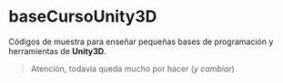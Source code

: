 # baseCursoUnity3D

Códigos de muestra para enseñar pequeñas bases de programación y herramientas de **Unity3D**.

> Atención, todavía queda mucho por hacer (*y cambiar*)
